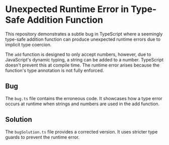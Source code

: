 # Unexpected Runtime Error in Type-Safe Addition Function

This repository demonstrates a subtle bug in TypeScript where a seemingly type-safe addition function can produce unexpected runtime errors due to implicit type coercion.

The `add` function is designed to only accept numbers, however, due to JavaScript's dynamic typing, a string can be added to a number. TypeScript doesn't prevent this at compile time.  The runtime error arises because the function's type annotation is not fully enforced.

## Bug
The `bug.ts` file contains the erroneous code.  It showcases how a type error occurs at runtime when strings and numbers are used in the add function.

## Solution
The `bugSolution.ts` file provides a corrected version. It uses stricter type guards to prevent the runtime error.